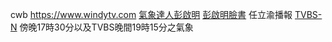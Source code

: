 cwb
https://www.windytv.com
[氣象達人彭啟明](https://www.facebook.com/weatherrisk)
[彭啟明臉書](https://www.facebook.com/chiming.peng)
任立渝播報 [TVBS-N](http://news.tvbs.com.tw/live/news4live/18) 傍晚17時30分以及TVBS晚間19時15分之氣象
